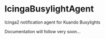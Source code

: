 # IcingaBusylightAgent
Icinga2 notification agent for Kuando Busylights

Documentation will follow very soon...